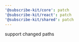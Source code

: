 ```yaml
---
'@subscribe-kit/core': patch
'@subscribe-kit/react': patch
'@subscribe-kit/shared': patch
---
```


support changed paths
